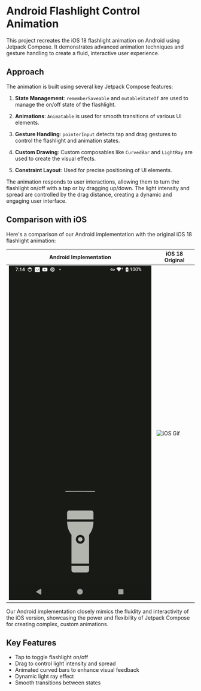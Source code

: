 # Android Flashlight Control Animation

This project recreates the iOS 18 flashlight animation on Android using Jetpack Compose. It
demonstrates advanced animation techniques and gesture handling to create a fluid, interactive user
experience.

## Approach

The animation is built using several key Jetpack Compose features:

1. **State Management**: `rememberSaveable` and `mutableStateOf` are used to manage the on/off state
   of the flashlight.

2. **Animations**: `Animatable` is used for smooth transitions of various UI elements.

3. **Gesture Handling**: `pointerInput` detects tap and drag gestures to control the flashlight and
   animation states.

4. **Custom Drawing**: Custom composables like `CurvedBar` and `LightRay` are used to create the
   visual effects.

5. **Constraint Layout**: Used for precise positioning of UI elements.

The animation responds to user interactions, allowing them to turn the flashlight on/off with a tap
or by dragging up/down. The light intensity and spread are controlled by the drag distance, creating
a dynamic and engaging user interface.

## Comparison with iOS

Here's a comparison of our Android implementation with the original iOS 18 flashlight animation:

| Android Implementation             | iOS 18 Original            |
|------------------------------------|----------------------------|
| ![Android Gif](assets/Android.gif) | ![iOS Gif](assets/iOS.gif) |

Our Android implementation closely mimics the fluidity and interactivity of the iOS version,
showcasing the power and flexibility of Jetpack Compose for creating complex, custom animations.

## Key Features

- Tap to toggle flashlight on/off
- Drag to control light intensity and spread
- Animated curved bars to enhance visual feedback
- Dynamic light ray effect
- Smooth transitions between states
